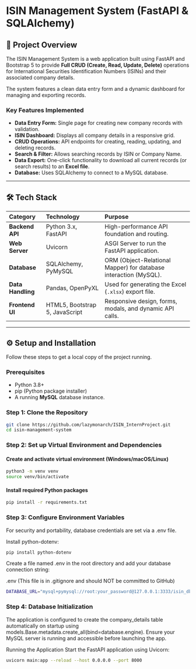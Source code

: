 # ISIN Management System (FastAPI & SQLAlchemy)

## 🚀 Project Overview

The ISIN Management System is a web application built using FastAPI and Bootstrap 5 to provide **Full CRUD (Create, Read, Update, Delete)** operations for International Securities Identification Numbers (ISINs) and their associated company details.

The system features a clean data entry form and a dynamic dashboard for managing and exporting records.

### Key Features Implemented

* **Data Entry Form:** Single page for creating new company records with validation.
* **ISIN Dashboard:** Displays all company details in a responsive grid.
* **CRUD Operations:** API endpoints for creating, reading, updating, and deleting records.
* **Search & Filter:** Allows searching records by ISIN or Company Name.
* **Data Export:** One-click functionality to download all current records (or search results) to an **Excel file**.
* **Database:** Uses SQLAlchemy to connect to a MySQL database.

---

## 🛠️ Tech Stack

| Category | Technology | Purpose |
| :--- | :--- | :--- |
| **Backend API** | Python 3.x, FastAPI | High-performance API foundation and routing. |
| **Web Server** | Uvicorn | ASGI Server to run the FastAPI application. |
| **Database** | SQLAlchemy, PyMySQL | ORM (Object-Relational Mapper) for database interaction (MySQL). |
| **Data Handling** | Pandas, OpenPyXL | Used for generating the Excel (`.xlsx`) export file. |
| **Frontend UI** | HTML5, Bootstrap 5, JavaScript | Responsive design, forms, modals, and dynamic API calls. |

---

## ⚙️ Setup and Installation

Follow these steps to get a local copy of the project running.

### Prerequisites

* Python 3.8+
* pip (Python package installer)
* A running **MySQL** database instance.

### Step 1: Clone the Repository
```bash
git clone https://github.com/lazymonarch/ISIN_InternProject.git
cd isin-management-system
```


### Step 2: Set up Virtual Environment and Dependencies

#### Create and activate virtual environment (Windows/macOS/Linux)
```bash
python3 -m venv venv
source venv/bin/activate
```

#### Install required Python packages
```bash
pip install -r requirements.txt
```

### Step 3: Configure Environment Variables

For security and portability, database credentials are set via a .env file.

Install python-dotenv:

```bash
pip install python-dotenv
```
Create a file named .env in the root directory and add your database connection string:

 .env (This file is in .gitignore and should NOT be committed to GitHub)
 ```bash
DATABASE_URL="mysql+pymysql://root:your_password@127.0.0.1:3333/isin_db"
```

### Step 4: Database Initialization

The application is configured to create the company_details table automatically on startup using models.Base.metadata.create_all(bind=database.engine). Ensure your MySQL server is running and accessible before launching the app.

 Running the Application
Start the FastAPI application using Uvicorn:
```bash
uvicorn main:app --reload --host 0.0.0.0 --port 8000
```
